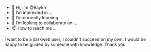 - 👋 Hi, I’m @Baykh
- 👀 I’m interested in ...
- 🌱 I’m currently learning ...
- 💞️ I’m looking to collaborate on ...
- 📫 How to reach me ...

<!---
Baykh/Baykh is a ✨ special ✨ repository because its `README.md` (this file) appears on your GitHub profile.
You can click the Preview link to take a look at your changes.
--->
I want to be a darkweb user, I couldn't succeed on my own. I would be happy to be guided by someone with knowledge. Thank you

